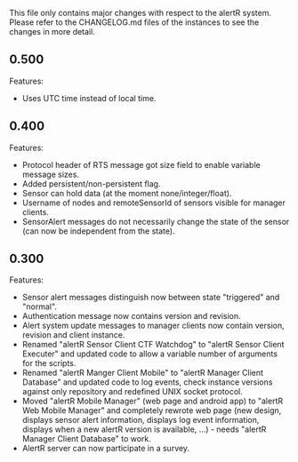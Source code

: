 This file only contains major changes with respect to the alertR system. Please refer to the CHANGELOG.md files of the instances to see the changes in more detail.

## 0.500

Features:

* Uses UTC time instead of local time.


## 0.400

Features:

* Protocol header of RTS message got size field to enable variable message sizes.
* Added persistent/non-persistent flag.
* Sensor can hold data (at the moment none/integer/float).
* Username of nodes and remoteSensorId of sensors visible for manager clients.
* SensorAlert messages do not necessarily change the state of the sensor (can now be independent from the state).


## 0.300

Features:

* Sensor alert messages distinguish now between state "triggered" and "normal".
* Authentication message now contains version and revision.
* Alert system update messages to manager clients now contain version, revision and client instance.
* Renamed "alertR Sensor Client CTF Watchdog" to "alertR Sensor Client Executer" and updated code to allow a variable number of arguments for the scripts.
* Renamed "alertR Manger Client Mobile" to "alertR Manager Client Database" and updated code to log events, check instance versions against only repository and redefined UNIX socket protocol.
* Moved "alertR Mobile Manager" (web page and android app) to "alertR Web Mobile Manager" and completely rewrote web page (new design, displays sensor alert information, displays log event information, displays when a new alertR version is available, ...) - needs "alertR Manager Client Database" to work.
* AlertR server can now participate in a survey.